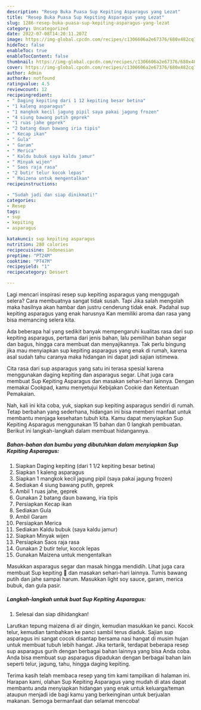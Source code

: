 ```yaml
---
description: "Resep Buka Puasa Sup Kepiting Asparagus yang Lezat"
title: "Resep Buka Puasa Sup Kepiting Asparagus yang Lezat"
slug: 1286-resep-buka-puasa-sup-kepiting-asparagus-yang-lezat
category: Uncategorized
date: 2022-07-08T14:20:11.207Z
image: https://img-global.cpcdn.com/recipes/c1306606a2e67376/680x482cq70/sup-kepiting-asparagus-foto-resep-utama.jpg
hideToc: false
enableToc: true
enableTocContent: false
thumbnail: https://img-global.cpcdn.com/recipes/c1306606a2e67376/680x482cq70/sup-kepiting-asparagus-foto-resep-utama.jpg
cover: https://img-global.cpcdn.com/recipes/c1306606a2e67376/680x482cq70/sup-kepiting-asparagus-foto-resep-utama.jpg
author: Admin
authorAv: notfound
ratingvalue: 4.5
reviewcount: 12
recipeingredient:
- " Daging kepiting dari 1 12 kepiting besar betina"
- "1 kaleng asparagus"
- "1 mangkok kecil jagung pipil saya pakai jagung frozen"
- "4 siung bawang putih geprek"
- "1 ruas jahe geprek"
- "2 batang daun bawang iria tipis"
- " Kecap ikan"
- " Gula"
- " Garam"
- " Merica"
- " Kaldu bubuk saya kaldu jamur"
- " Minyak wijen"
- " Saos raja rasa"
- "2 butir telur kocok lepas"
- " Maizena untuk mengentalkan"
recipeinstructions:

- "Sudah jadi dan siap dinikmati!"
categories:
- Resep
tags:
- sup
- kepiting
- asparagus

katakunci: sup kepiting asparagus 
nutrition: 280 calories
recipecuisine: Indonesian
preptime: "PT24M"
cooktime: "PT47M"
recipeyield: "1"
recipecategory: Dessert

---
```



Lagi mencari inspirasi resep sup kepiting asparagus yang menggugah selera? Cara membuatnya sangat tidak susah. Tapi Jika salah mengolah maka hasilnya akan hambar dan justru cenderung tidak enak. Padahal sup kepiting asparagus yang enak harusnya Kan memiliki aroma dan rasa yang bisa memancing selera kita.


Ada beberapa hal yang sedikit banyak mempengaruhi kualitas rasa dari sup kepiting asparagus, pertama dari jenis bahan, lalu pemilihan bahan segar dan bagus, hingga cara membuat dan menyajikannya. Tak perlu bingung jika mau menyiapkan sup kepiting asparagus yang enak di rumah, karena asal sudah tahu caranya maka hidangan ini dapat jadi sajian istimewa.

Cita rasa dari sup asparagus yang satu ini terasa spesial karena menggunakan daging kepiting dan asparagus segar. Lihat juga cara membuat Sup Kepiting Asparagus dan masakan sehari-hari lainnya. Dengan memakai Cookpad, kamu menyetujui Kebijakan Cookie dan Ketentuan Pemakaian.


Nah, kali ini kita coba, yuk, siapkan sup kepiting asparagus sendiri di rumah. Tetap berbahan yang sederhana, hidangan ini bisa memberi manfaat untuk membantu menjaga kesehatan tubuh kita. Kamu dapat menyiapkan Sup Kepiting Asparagus menggunakan 15 bahan dan 0 langkah pembuatan. Berikut ini langkah-langkah dalam membuat hidangannya.

<!--inarticleads1-->

##### Bahan-bahan dan bumbu yang dibutuhkan dalam menyiapkan Sup Kepiting Asparagus:

1. Siapkan  Daging kepiting (dari 1 1/2 kepiting besar betina)
1. Siapkan 1 kaleng asparagus
1. Siapkan 1 mangkok kecil jagung pipil (saya pakai jagung frozen)
1. Sediakan 4 siung bawang putih, geprek
1. Ambil 1 ruas jahe, geprek
1. Gunakan 2 batang daun bawang, iria tipis
1. Persiapkan  Kecap ikan
1. Sediakan  Gula
1. Ambil  Garam
1. Persiapkan  Merica
1. Sediakan  Kaldu bubuk (saya kaldu jamur)
1. Siapkan  Minyak wijen
1. Persiapkan  Saos raja rasa
1. Gunakan 2 butir telur, kocok lepas
1. Gunakan  Maizena untuk mengentalkan


Masukkan asparagus segar dan masak hingga mendidih. Lihat juga cara membuat Sup kepiting 🦀 dan masakan sehari-hari lainnya. Tumis bawang putih dan jahe sampai harum. Masukkan light soy sauce, garam, merica bubuk, dan gula pasir. 

<!--inarticleads2-->

##### Langkah-langkah untuk buat Sup Kepiting Asparagus:


1. Selesai dan siap dihidangkan!

Larutkan tepung maizena di air dingin, kemudian masukkan ke panci. Kocok telur, kemudian tambahkan ke panci sambil terus diaduk. Sajian sup asparagus ini sangat cocok disantap bersama nasi hangat di musim hujan untuk membuat tubuh lebih hangat. Jika tertarik, terdapat beberapa resep sup asparagus gurih dengan berbagai bahan lainnya yang bisa Anda coba. Anda bisa membuat sup asparagus dipadukan dengan berbagai bahan lain seperti telur, jagung, tahu, hingga daging kepiting. 

Terima kasih telah membaca resep yang tim kami tampilkan di halaman ini. Harapan kami, olahan Sup Kepiting Asparagus yang mudah di atas dapat membantu anda menyiapkan hidangan yang enak untuk keluarga/teman ataupun menjadi ide bagi kamu yang berkeinginan untuk berjualan makanan. Semoga bermanfaat dan selamat mencoba!
